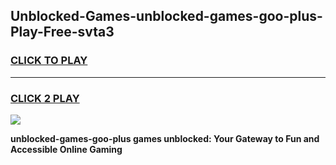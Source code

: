 
## Unblocked-Games-unblocked-games-goo-plus-Play-Free-svta3
<h3>
<a href="https://premium76.site?title=unblocked-games-goo-plus&ref=18A1">CLICK TO PLAY</a></h3>
<hr>

<h3>
<a href="https://premium76.site?title=unblocked-games-goo-plus&ref=18A1">CLICK 2 PLAY</a>
  
</h3>

<a href="https://premium76.site?title=unblocked-games-goo-plus&ref=18A1"><img src="https://clearcache.store/games.png"></a>


**unblocked-games-goo-plus games unblocked: Your Gateway to Fun and Accessible Online Gaming**
